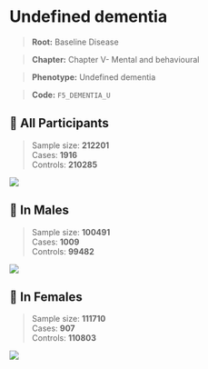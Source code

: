 # Undefined dementia

> **Root:** Baseline Disease  

> **Chapter:** Chapter V- Mental and behavioural  

> **Phenotype:** Undefined dementia  

> **Code:** `F5_DEMENTIA_U`

## 🧪 All Participants  
> Sample size: **212201**  
> Cases: **1916**  
> Controls: **210285**
<img src="/Disease/Figures/ALL/Incidence/F5_DEMENTIA_U.png"/>
<CsvTable src="/Disease_Data/ALL/Incidence/COX_F5_DEMENTIA_U.csv" label="🔍 View full results" />

## 👨 In Males  
> Sample size: **100491**  
> Cases: **1009**  
> Controls: **99482**
<img src="/Disease/Figures/Male/Incidence/F5_DEMENTIA_U.png"/>
<CsvTable src="/Disease_Data/Male/Incidence/COX_F5_DEMENTIA_U.csv" label="🔍 View full results" />

## 👩 In Females  
> Sample size: **111710**  
> Cases: **907**  
> Controls: **110803**
<img src="/Disease/Figures/Female/Incidence/F5_DEMENTIA_U.png"/>
<CsvTable src="/Disease_Data/Female/Incidence/COX_F5_DEMENTIA_U.csv" label="🔍 View full results" />
